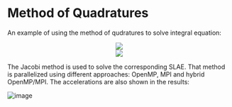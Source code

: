 # Method of Quadratures

An example of using the method of qudratures to solve integral equation:

<p align="center">
  <img src="https://latex.codecogs.com/png.image?\dpi{300}\bg{white}y\left(&space;x&space;\right)&space;-&space;\int\limits_0^1&space;{0.5xty}&space;\left(&space;t&space;\right)dt&space;=&space;\frac{{5x}}{6}"/>
  </br>
  <img src="https://latex.codecogs.com/png.image?\dpi{300}\bg{white}y\left(&space;x&space;\right)&space;=&space;x&space;"/> 
</p>

The Jacobi method is used to solve the corresponding SLAE. 
That method is parallelized using different approaches: OpenMP, MPI and hybrid OpenMP/MPI.
The accelerations are also shown in the results:

![image](https://user-images.githubusercontent.com/66224979/159137655-2b61d103-6371-433f-990e-1565b6c045f1.png)

